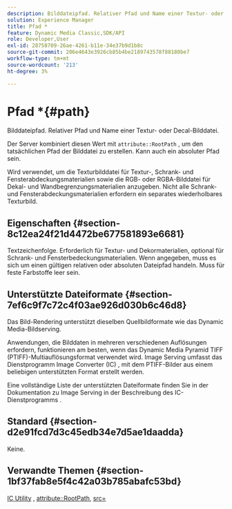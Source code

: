 ```yaml
---
description: Bilddateipfad. Relativer Pfad und Name einer Textur- oder Decal-Bilddatei.
solution: Experience Manager
title: Pfad *
feature: Dynamic Media Classic,SDK/API
role: Developer,User
exl-id: 28758709-26ae-4261-b11e-34e37b9d1b8c
source-git-commit: 206e4643e3926cb85b4be2189743578f88180be7
workflow-type: tm+mt
source-wordcount: '213'
ht-degree: 3%

---
```


# Pfad *{#path}

Bilddateipfad. Relativer Pfad und Name einer Textur- oder Decal-Bilddatei.

Der Server kombiniert diesen Wert mit `attribute::RootPath` , um den tatsächlichen Pfad der Bilddatei zu erstellen. Kann auch ein absoluter Pfad sein.

Wird verwendet, um die Texturbilddatei für Textur-, Schrank- und Fensterabdeckungsmaterialien sowie die RGB- oder RGBA-Bilddatei für Dekal- und Wandbegrenzungsmaterialien anzugeben. Nicht alle Schrank- und Fensterabdeckungsmaterialien erfordern ein separates wiederholbares Texturbild.

## Eigenschaften {#section-8c12ea24f21d4472be677581893e6681}

Textzeichenfolge. Erforderlich für Textur- und Dekormaterialien, optional für Schrank- und Fensterbedeckungsmaterialien. Wenn angegeben, muss es sich um einen gültigen relativen oder absoluten Dateipfad handeln. Muss für feste Farbstoffe leer sein.

## Unterstützte Dateiformate {#section-7ef6c9f7c72c4f03ae926d030b6c46d8}

Das Bild-Rendering unterstützt dieselben Quellbildformate wie das Dynamic Media-Bildserving.

Anwendungen, die Bilddaten in mehreren verschiedenen Auflösungen erfordern, funktionieren am besten, wenn das Dynamic Media Pyramid TIFF (PTIFF)-Multiauflösungsformat verwendet wird. Image Serving umfasst das Dienstprogramm Image Converter (IC) , mit dem PTIFF-Bilder aus einem beliebigen unterstützten Format erstellt werden.

Eine vollständige Liste der unterstützten Dateiformate finden Sie in der Dokumentation zu Image Serving in der Beschreibung des IC-Dienstprogramms .

## Standard {#section-d2e91fcd7d3c45edb34e7d5ae1daadda}

Keine.

## Verwandte Themen {#section-1bf37fab8e5f4c42a03b785abafc53bd}

[IC Utility](/help/aem-is-ir-api/is-api/is-utils/utilities/r-ic.md) ,  [attribute::RootPath](/help/aem-is-ir-api/ir-api/material-cat/image-rendering-api-ref/c-ir-material-catalog/c-ir-attributes-reference/r-ir-rootpath.md),  [src=](/help/aem-is-ir-api/ir-api/http-protocol/image-rendering-api-ref/c-ir-http-protocol-ref/c-ir-http-protocol-command-reference/r-ir-src.md)
